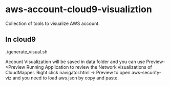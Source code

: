 # aws-account-cloud9-visualiztion
Collection of tools to visualize AWS account. 


## In cloud9
./generate_visual.sh

Account Visualization will be saved in data folder and you can use Preview->Preview Running Application to review the Network visualizations of CloudMapper.
Right click navigator.html -> Preview to open aws-security-viz and you need to load aws.json by copy and paste.
